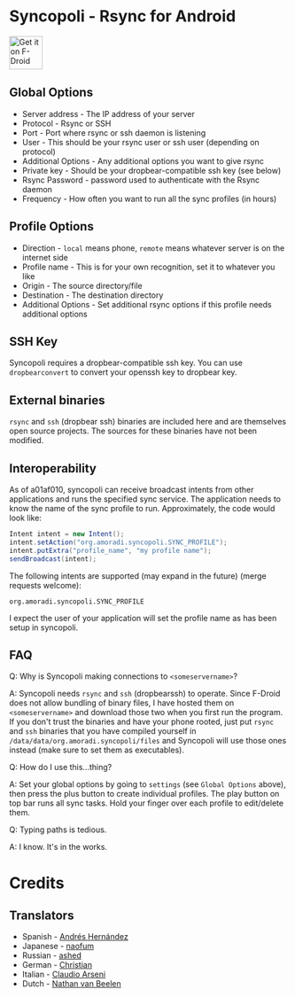 Syncopoli - Rsync for Android
=============================

[<img src="https://f-droid.org/badge/get-it-on.png" alt="Get it on F-Droid" height="60">](https://f-droid.org/app/org.amoradi.syncopoli)

Global Options
--------------
* Server address - The IP address of your server
* Protocol - Rsync or SSH
* Port - Port where rsync or ssh daemon is listening
* User - This should be your rsync user or ssh user (depending on protocol)
* Additional Options - Any additional options you want to give rsync
* Private key - Should be your dropbear-compatible ssh key (see below)
* Rsync Password - password used to authenticate with the Rsync daemon
* Frequency - How often you want to run all the sync profiles (in hours)

Profile Options
---------------
* Direction - `local` means phone, `remote` means whatever server is on the internet side
* Profile name - This is for your own recognition, set it to whatever you like
* Origin - The source directory/file
* Destination - The destination directory
* Additional Options - Set additional rsync options if this profile needs additional options

SSH Key
-------
Syncopoli requires a dropbear-compatible ssh key. You can use `dropbearconvert` to convert your openssh key to dropbear key.

External binaries
-----------------
`rsync` and `ssh` (dropbear ssh) binaries are included here and are themselves open source projects. The sources for these binaries have not been modified.

Interoperability
----------------
As of a01af010, syncopoli can receive broadcast intents from other applications and runs the specified sync service. The application needs to know the name of the sync profile to run. Approximately, the code would look like:

```java
Intent intent = new Intent();
intent.setAction("org.amoradi.syncopoli.SYNC_PROFILE");
intent.putExtra("profile_name", "my profile name");
sendBroadcast(intent);
```

The following intents are supported (may expand in the future) (merge requests welcome):

```
org.amoradi.syncopoli.SYNC_PROFILE
```

I expect the user of your application will set the profile name as has been setup in syncopoli.

FAQ
---

Q: Why is Syncopoli making connections to `<someservername>`?

A: Syncopoli needs `rsync` and `ssh` (dropbearssh) to operate. Since F-Droid does not allow bundling of binary files, I have hosted them on `<someservername>` and download those two when you first run the program. If you don't trust the binaries and have your phone rooted, just put `rsync` and `ssh` binaries that you have compiled yourself in `/data/data/org.amoradi.syncopoli/files` and Syncopoli will use those ones instead (make sure to set them as executables).

Q: How do I use this...thing?

A: Set your global options by going to `settings` (see `Global Options` above), then press the plus button to create individual profiles. The play button on top bar runs all sync tasks. Hold your finger over each profile to edit/delete them.

Q: Typing paths is tedious.

A: I know. It's in the works.

Credits
=======

Translators
-----------
* Spanish - [Andrés Hernández](https://gitlab.com/u/auroszx)
* Japanese - [naofum](https://gitlab.com/u/naofumi)
* Russian - [ashed](https://gitlab.com/u/ashed)
* German - [Christian](https://gitlab.com/u/epinez)
* Italian - [Claudio Arseni](https://gitlab.com/Claudinux)
* Dutch - [Nathan van Beelen](https://gitlab.com/nvbln)
